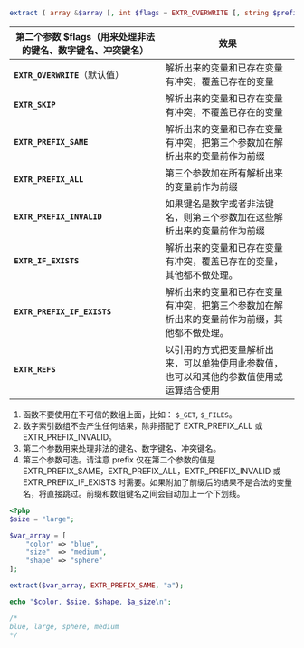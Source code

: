 ```php
extract ( array &$array [, int $flags = EXTR_OVERWRITE [, string $prefix = NULL ]] ) : int
```

| 第二个参数 $flags（用来处理非法的键名、数字键名、冲突键名） | 效果                                                         |
| ----------------------------------------------------------- | ------------------------------------------------------------ |
| **`EXTR_OVERWRITE`**（默认值）                              | 解析出来的变量和已存在变量有冲突，覆盖已存在的变量           |
| **`EXTR_SKIP`**                                             | 解析出来的变量和已存在变量有冲突，不覆盖已存在的变量         |
| **`EXTR_PREFIX_SAME`**                                      | 解析出来的变量和已存在变量有冲突，把第三个参数加在解析出来的变量前作为前缀 |
| **`EXTR_PREFIX_ALL`**                                       | 第三个参数加在所有解析出来的变量前作为前缀                   |
| **`EXTR_PREFIX_INVALID`**                                   | 如果键名是数字或者非法键名，则第三个参数加在这些解析出来的变量前作为前缀 |
| **`EXTR_IF_EXISTS`**                                        | 解析出来的变量和已存在变量有冲突，覆盖已存在的变量，其他都不做处理。 |
| **`EXTR_PREFIX_IF_EXISTS`**                                 | 解析出来的变量和已存在变量有冲突，把第三个参数加在解析出来的变量前作为前缀，其他都不做处理。 |
| **`EXTR_REFS`**                                             | 以引用的方式把变量解析出来，可以单独使用此参数值，也可以和其他的参数值使用或运算结合使用 |

1. 函数不要使用在不可信的数组上面，比如： `$_GET`, `$_FILES`。
2. 数字索引数组不会产生任何结果，除非搭配了 EXTR_PREFIX_ALL 或 EXTR_PREFIX_INVALID。
3. 第二个参数用来处理非法的键名、数字键名、冲突键名。
4. 第三个参数可选。请注意 prefix 仅在第二个参数的值是 EXTR_PREFIX_SAME，EXTR_PREFIX_ALL，EXTR_PREFIX_INVALID 或 EXTR_PREFIX_IF_EXISTS 时需要。如果附加了前缀后的结果不是合法的变量名，将直接跳过。前缀和数组键名之间会自动加上一个下划线。

```php
<?php
$size = "large";

$var_array = [
    "color" => "blue",
    "size"  => "medium",
    "shape" => "sphere"
];

extract($var_array, EXTR_PREFIX_SAME, "a");

echo "$color, $size, $shape, $a_size\n";

/*
blue, large, sphere, medium
*/
```